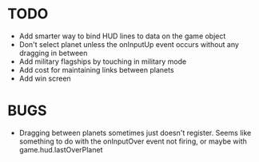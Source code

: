# TODO

- Add smarter way to bind HUD lines to data on the game object
- Don't select planet unless the onInputUp event occurs without any dragging in between
- Add military flagships by touching in military mode
- Add cost for maintaining links between planets
- Add win screen

# BUGS

- Dragging between planets sometimes just doesn't register. Seems like something to do with the onInputOver event not firing, or maybe with game.hud.lastOverPlanet
